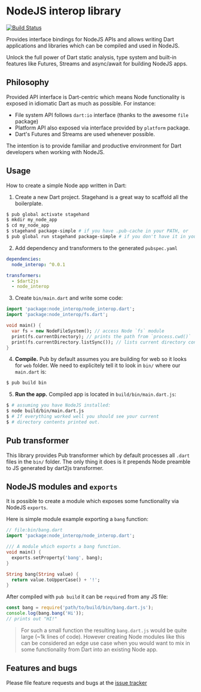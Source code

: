 # NodeJS interop library

[![Build Status](https://travis-ci.org/pulyaevskiy/node-interop.svg?branch=master)](https://travis-ci.org/pulyaevskiy/node-interop)

Provides interface bindings for NodeJS APIs and allows writing Dart
applications and libraries which can be compiled and used in NodeJS.

Unlock the full power of Dart static analysis, type system and built-in features
like Futures, Streams and async/await for building NodeJS apps.

## Philosophy

Provided API interface is Dart-centric which means Node functionality is 
exposed in idiomatic Dart as much as possible. For instance:

- File system API follows `dart:io` interface (thanks to the awesome `file` package)
- Platform API also exposed via interface provided by `platform` package.
- Dart's Futures and Streams are used whenever possible.

The intention is to provide familiar and productive environment for Dart
developers when working with NodeJS.

## Usage

How to create a simple Node app written in Dart:

1. Create a new Dart project. Stagehand is a great way to scaffold all the
  boilerplate.
  ```bash
  $ pub global activate stagehand
  $ mkdir my_node_app
  $ cd my_node_app
  $ stagehand package-simple # if you have .pub-cache in your PATH, or
  $ pub global run stagehand package-simple # if you don't have it in your PATH
  ```
2. Add dependency and transformers to the generated `pubspec.yaml`
  ```yaml
  dependencies:
    node_interop: ^0.0.1

  transformers:
    - $dart2js
    - node_interop
  ```
3. Create `bin/main.dart` and write some code:
  ```dart
  import 'package:node_interop/node_interop.dart';
  import 'package:node_interop/fs.dart';

  void main() {
    var fs = new NodeFileSystem(); // access Node `fs` module
    print(fs.currentDirectory); // prints the path from `process.cwd()`
    print(fs.currentDirectory.listSync()); // lists current directory contents
  }
  ```
4. **Compile.**
  Pub by default assumes you are building for web so it looks for `web` folder. We need to explicitely tell it to look in `bin/` where our `main.dart` is:
  ```bash
  $ pub build bin
  ```
5. **Run the app.** Compiled app is located in `build/bin/main.dart.js`:
  ```bash
  $ # assuming you have NodeJS installed:
  $ node build/bin/main.dart.js
  $ # If everything worked well you should see your current 
  $ # directory contents printed out.
  ```

## Pub transformer

This library provides Pub transformer which by default processes all `.dart`
files in the `bin/` folder. The only thing it does is it prepends Node preamble
to JS generated by dart2js transformer.

## NodeJS modules and `exports`

It is possible to create a module which exposes some functionality via NodeJS
`exports`.

Here is simple module example exporting a `bang` function:

```dart
// file:bin/bang.dart
import 'package:node_interop/node_interop.dart';

/// A module which exports a bang function.
void main() {
  exports.setProperty('bang', bang);
}

String bang(String value) {
  return value.toUpperCase() + '!';
}
```

After compiled with `pub build` it can be `require`d from any JS file:

```js
const bang = require('path/to/build/bin/bang.dart.js');
console.log(bang.bang('Hi')); 
// prints out "HI!"
```

> For such a small function the resulting `bang.dart.js` would be quite
> large (~1k lines of code). However creating Node modules like this can
> be considered an edge use case when you would want to mix in some 
> functionality from Dart into an existing Node app.

## Features and bugs

Please file feature requests and bugs at the [issue tracker](http://github.com/pulyaevskiy/node-interop/issues/new)
